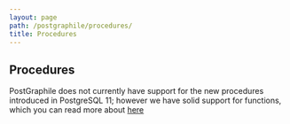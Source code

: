 ```yaml
---
layout: page
path: /postgraphile/procedures/
title: Procedures
---
```


## Procedures

PostGraphile does not currently have support for the new procedures introduced in PostgreSQL 11; however
we have solid support for functions, which you can read more about [here](/postgraphile/functions/)
